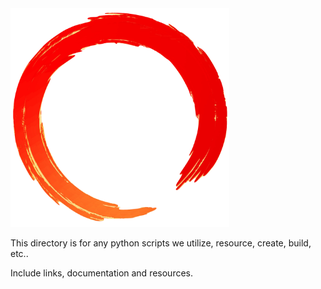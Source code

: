 <img src="./assets/ring.png" width="350">

This directory is for any python scripts we utilize, resource, create, build, etc..

Include links, documentation and resources.

